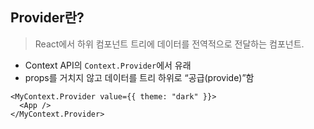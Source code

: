 ## Provider란?

> React에서 하위 컴포넌트 트리에 데이터를 전역적으로 전달하는 컴포넌트.
> 
- Context API의 `Context.Provider`에서 유래
- props를 거치지 않고 데이터를 트리 하위로 “공급(provide)”함

```tsx
<MyContext.Provider value={{ theme: "dark" }}>
  <App />
</MyContext.Provider>

```
